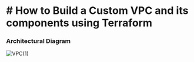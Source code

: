 # # How to Build a Custom VPC and its components using Terraform
### Architectural Diagram

![VPC(1)](https://github.com/user-attachments/assets/8085b4cf-aa7e-4da3-8ad8-2150e981058a)
